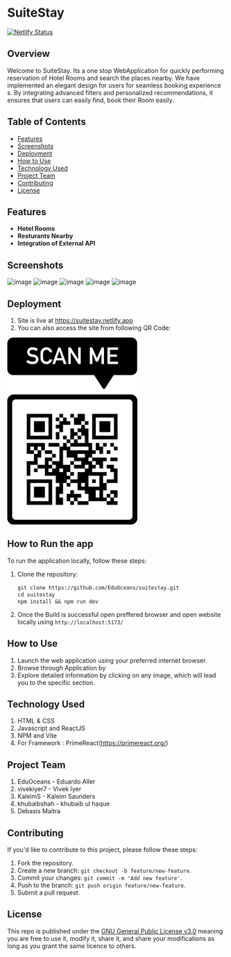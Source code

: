 # SuiteStay
[![Netlify Status](https://api.netlify.com/api/v1/badges/983ed994-1cbc-45e3-894f-51c1f058f8a0/deploy-status)](https://app.netlify.com/sites/suitestay/deploys)

## Overview

Welcome to SuiteStay. Its a one stop WebApplication for quickly performing reservation of Hotel Rooms and search the places nearby. We have implemented an elegant design for users for seamless booking experience s. By integrating advanced filters and personalized recommendations, it ensures that users can easily find, book their Room easily.

## Table of Contents

- [Features](#features)
- [Screenshots](#screenshots)
- [Deployment](#deployment)
- [How to Use](#how-to-use)
- [Technology Used](#Technology-Used)
- [Project Team](#ProjectTeam)
- [Contributing](#contributing)
- [License](#license)

## Features

- **Hotel Rooms**
- **Resturants Nearby**
- **Integration of External API**

## Screenshots
![image](https://github.com/EduOceans/suitestay/assets/150608334/c40ffd46-9cbd-4257-8b59-0f8f0399a0df)
![image](https://github.com/EduOceans/suitestay/assets/150608334/d3902774-b07d-4ef9-8f3d-0277679fb424)
![image](https://github.com/EduOceans/suitestay/assets/150608334/7946f139-c7d7-4477-b217-68fa5723fe59)
![image](https://github.com/EduOceans/suitestay/assets/150608334/03e9bb11-2e07-4281-9ddd-f866deec594c)
![image](https://github.com/EduOceans/suitestay/assets/150608334/37967af7-8540-419f-bf05-c80830110280)




## Deployment

1. Site is live at <https://suitestay.netlify.app>
2. You can also access the site from following QR Code:

![Screenshot1](/src/assets/finished_page/QR_Code.png)

## How to Run the app

To run the application locally, follow these steps:

1. Clone the repository:
   ```
   git clone https://github.com/EduOceans/suitestay.git
   cd suitestay 
   npm install && npm run dev
   ``` 
2. Once the Build is successful open preffered browser and open website locally using `http://localhost:5173/`

## How to Use

1. Launch the web application using your preferred internet browser.
2. Browse through Application by 
3. Explore detailed information by clicking on any image, which will lead you to the specific section.

## Technology Used

1. HTML & CSS
2. Javascript and ReactJS
3. NPM and Vite
4. For Framework : PrimeReact(https://primereact.org/)

## Project Team

1. EduOceans - Eduardo Aller 
2. vivekiyer7  - Vivek Iyer
3. KaleimS - Kaleim Saunders
4. khubaibshah - khubaib ul haque
5. Debasis Maitra

## Contributing

If you'd like to contribute to this project, please follow these steps:

1. Fork the repository.
2. Create a new branch: `git checkout -b feature/new-feature`.
3. Commit your changes: `git commit -m 'Add new feature'`.
4. Push to the branch: `git push origin feature/new-feature`.
5. Submit a pull request.

## License

This repo is published under the [GNU General Public License v3.0](LICENSE) meaning you are free to use it, modify it, share it, and share your modifications as long as you grant the same licence to others.
